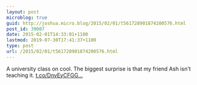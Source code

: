 ```yaml
---
layout: post
microblog: true
guid: http://joshua.micro.blog/2015/02/01/t561728901874200576.html
post_id: 39007
date: 2015-02-01T14:33:01+1100
lastmod: 2019-07-30T17:41:37+1100
type: post
url: /2015/02/01/t561728901874200576.html
---
```

A university class on cool. The biggest surprise is that my friend Ash isn't teaching it. [t.co/DnvEyCFGG...](http://t.co/DnvEyCFGGI)
